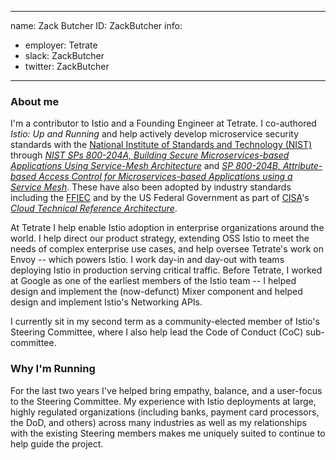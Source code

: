 -------------------------------------------------------------
name: Zack Butcher
ID: ZackButcher
info:
  - employer: Tetrate
  - slack: ZackButcher
  - twitter: ZackButcher
-------------------------------------------------------------

### About me
I'm a contributor to Istio and a Founding Engineer at Tetrate. I co-authored _Istio: Up and Running_ and help actively develop microservice security standards with the [National Institute of Standards and Technology (NIST)](https://www.nist.gov/) through _[NIST SPs 800-204A, Building Secure Microservices-based Applications Using Service-Mesh Architecture](https://nvlpubs.nist.gov/nistpubs/SpecialPublications/NIST.SP.800-204A.pdf)_ and _[SP 800-204B, Attribute-based Access Control for Microservices-based Applications using a Service Mesh](https://nvlpubs.nist.gov/nistpubs/SpecialPublications/NIST.SP.800-204B.pdf)_. These have also been adopted by industry standards including the [FFIEC](https://ithandbook.ffiec.gov/it-booklets/architecture,-infrastructure,-and-operations/vii-evolving-technologies/viic-microservices.aspx) and by the US Federal Government as part of [CISA](https://www.cisa.gov/)'s _[Cloud Technical Reference Architecture](https://www.cisa.gov/sites/default/files/publications/Cloud%20Security%20Technical%20Reference%20Architecture.pdf)_.

At Tetrate I help enable Istio adoption in enterprise organizations around the world. I help direct our product strategy, extending OSS Istio to meet the needs of complex enterprise use cases, and help oversee Tetrate's work on Envoy -- which powers Istio. I work day-in and day-out with teams deploying Istio in production serving critical traffic. Before Tetrate, I worked at Google as one of the earliest members of the Istio team -- I helped design and implement the (now-defunct) Mixer component and helped design and implement Istio's Networking APIs.

I currently sit in my second term as a community-elected member of Istio's Steering Committee, where I also help lead the Code of Conduct (CoC) sub-committee.

### Why I'm Running
For the last two years I've helped bring empathy, balance, and a user-focus to the Steering Committee. My experience with Istio deployments at large, highly regulated organizations (including banks, payment card processors, the DoD, and others) across many industries as well as my relationships with the existing Steering members makes me uniquely suited to continue to help guide the project.